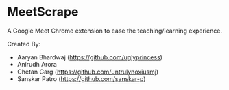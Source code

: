# MeetScrape
A Google Meet Chrome extension to ease the teaching/learning experience.

Created By:
- Aaryan Bhardwaj (https://github.com/uglyprincess)
- Anirudh Arora
- Chetan Garg (https://github.com/untrulynoxiusmj)
- Sanskar Patro (https://github.com/sanskar-p)
